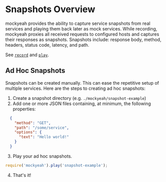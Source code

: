 # Snapshots Overview

mockyeah provides the ability to capture service snapshots from real services and playing them back later as mock services.
While recording, mockyeah proxies all received requests to configured hosts and captures their responses as snapshots.
Snapshots include: response body, method, headers, status code, latency, and path.

See [`record`](API/record.md) and [`play`](API/play.md).

## Ad Hoc Snapshots

Snapshots can be created manually. This can ease the repetitive setup of multiple
services. Here are the steps to creating ad hoc snapshots:

1.  Create a snapshot directory (e.g. `./mockyeah/snapshot-example`)
2.  Add one or more JSON files containing, at minimum, the following properties:

  ```json
    {
      "method": "GET",
      "path": "/some/service",
      "options": {
        "text": "Hello world!"
      }
    }
  ```

3.  Play your ad hoc snapshots.

  ```js
  require('mockyeah').play('snapshot-example');
  ```

4.  That's it!
